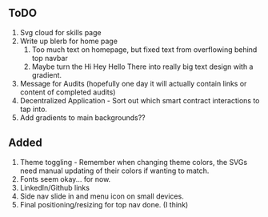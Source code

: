 ## ToDO

1. Svg cloud for skills page
2. Write up blerb for home page
    1. Too much text on homepage, but fixed text from overflowing behind top navbar
    2. Maybe turn the Hi Hey Hello There into really big text design with a gradient.
3. Message for Audits (hopefully one day it will actually contain links or content of completed audits)
4. Decentralized Application - Sort out which smart contract interactions to tap into.
5. Add gradients to main backgrounds??

## Added

1. Theme toggling - Remember when changing theme colors, the SVGs need manual updating of their colors if wanting to match.
2. Fonts seem okay... for now.
3. LinkedIn/Github links
4. Side nav slide in and menu icon on small devices.
5. Final positioning/resizing for top nav done. (I think)
